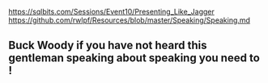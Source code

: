 https://sqlbits.com/Sessions/Event10/Presenting_Like_Jagger https://github.com/rwlpf/Resources/blob/master/Speaking/Speaking.md

Buck Woody if you have not heard this gentleman speaking about speaking you need to !
---------------------------------------------------------------
